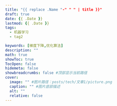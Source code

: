 ```yaml
---
title: "{{ replace .Name "-" " " | title }}"
draft: true
date: {{ .Date }}
lastmod: {{ .Date }}
tags: 
  - 机器学习
  - tag2

keywords: [梯度下降,优化算法] 
description: ""
math: true
showToc: true
TocOpen: false
hidemeta: false
showbreadcrumbs: false #顶部显示当前路径
cover:
  image: "" #图片路径：posts/tech/文章1/picture.png
  caption: "" #图片底部描述
  alt: ""
  relative: false
---
```


